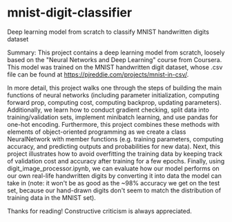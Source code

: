 # mnist-digit-classifier
Deep learning model from scratch to classify MNIST handwritten digits dataset

Summary: 
This project contains a deep learning model from scratch, loosely based on the "Neural Networks and Deep Learning" course from Coursera. This model was trained on the MNIST handwritten digit dataset, whose .csv file can be found at https://pjreddie.com/projects/mnist-in-csv/. 

In more detail, this project walks one through the steps of building the main functions of neural networks (including parameter initialization, computing forward prop, computing cost, computing backprop, updating parameters). Additionally, we learn how to conduct gradient checking, split data into training/validation sets, implement minibatch learning, and use pandas for one-hot encoding. Furthermore, this project combines these methods with elements of object-oriented programming as we create a class NeuralNetwork with member functions (e.g. training parameters, computing accuracy, and predicting outputs and probabilities for new data). Next, this project illustrates how to avoid overfitting the training data by keeping track of validation cost and accuracy after training for a few epochs. Finally, using digit_image_processor.ipynb, we can evaluate how our model performs on our own real-life handwritten digits by converting it into data the model can take in (note: it won't be as good as the ~98% accuracy we get on the test set, because our hand-drawn digits don't seem to match the distribution of training data in the MNIST set). 

Thanks for reading! Constructive criticism is always appreciated.

